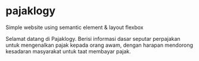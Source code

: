 # pajaklogy
Simple website using semantic element &amp; layout flexbox

Selamat datang di Pajaklogy. Berisi informasi dasar seputar perpajakan untuk mengenalkan pajak kepada orang awam, dengan harapan mendorong kesadaran masyarakat untuk taat membayar pajak.

